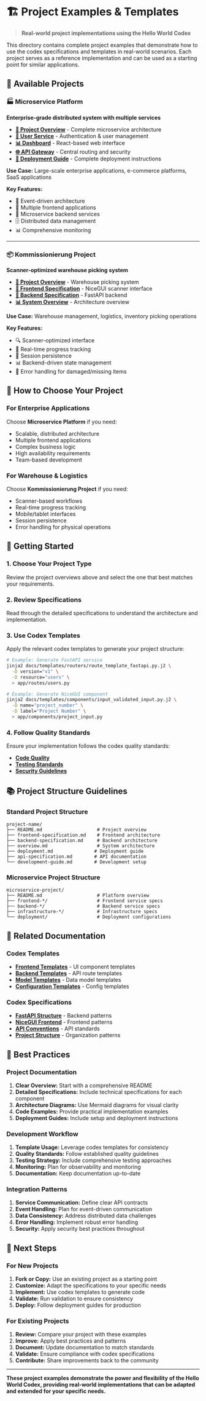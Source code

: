 # 🏗️ Project Examples & Templates

> **Real-world project implementations using the Hello World Codex**

This directory contains complete project examples that demonstrate how to use the codex specifications and templates in real-world scenarios. Each project serves as a reference implementation and can be used as a starting point for similar applications.

## 📁 Available Projects

### 🏭 **Microservice Platform**
**Enterprise-grade distributed system with multiple services**

- **[📄 Project Overview](microservice-platform/README.md)** - Complete microservice architecture
- **[🔐 User Service](microservice-platform/backend-user-service-specification.md)** - Authentication & user management
- **[📊 Dashboard](microservice-platform/frontend-dashboard-specification.md)** - React-based web interface
- **[🌐 API Gateway](microservice-platform/backend-gateway-specification.md)** - Central routing and security
- **[🚀 Deployment Guide](microservice-platform/deployment-guide.md)** - Complete deployment instructions

**Use Case:** Large-scale enterprise applications, e-commerce platforms, SaaS applications

**Key Features:**
- 🔄 Event-driven architecture
- 📱 Multiple frontend applications
- 🔧 Microservice backend services
- 🗄️ Distributed data management
- 📊 Comprehensive monitoring

---

### 📦 **Kommissionierung Project**
**Scanner-optimized warehouse picking system**

- **[📄 Project Overview](kommissionierung/README.md)** - Warehouse picking system
- **[🎨 Frontend Specification](kommissionierung/frontend-specification.md)** - NiceGUI scanner interface
- **[🔧 Backend Specification](kommissionierung/backend-specification.md)** - FastAPI backend
- **[📊 System Overview](kommissionierung/overview.md)** - Architecture overview

**Use Case:** Warehouse management, logistics, inventory picking operations

**Key Features:**
- 🔍 Scanner-optimized interface
- 📱 Real-time progress tracking
- 🔄 Session persistence
- 📊 Backend-driven state management
- 🎯 Error handling for damaged/missing items

## 🎯 How to Choose Your Project

### **For Enterprise Applications**
Choose **Microservice Platform** if you need:
- Scalable, distributed architecture
- Multiple frontend applications
- Complex business logic
- High availability requirements
- Team-based development

### **For Warehouse & Logistics**
Choose **Kommissionierung Project** if you need:
- Scanner-based workflows
- Real-time progress tracking
- Mobile/tablet interfaces
- Session persistence
- Error handling for physical operations

## 🚀 Getting Started

### 1. **Choose Your Project Type**
Review the project overviews above and select the one that best matches your requirements.

### 2. **Review Specifications**
Read through the detailed specifications to understand the architecture and implementation.

### 3. **Use Codex Templates**
Apply the relevant codex templates to generate your project structure:
```bash
# Example: Generate FastAPI service
jinja2 docs/templates/routers/route_template_fastapi.py.j2 \
  -D version="v1" \
  -D resource="users" \
  > app/routes/users.py

# Example: Generate NiceGUI component
jinja2 docs/templates/components/input_validated_input.py.j2 \
  -D name="project_number" \
  -D label="Project Number" \
  > app/components/project_input.py
```

### 4. **Follow Quality Standards**
Ensure your implementation follows the codex quality standards:
- **[Code Quality](../../codex/spec.quality.code.md)**
- **[Testing Standards](../../codex/spec.quality.testing.md)**
- **[Security Guidelines](../../codex/spec.quality.security.md)**

## 📚 Project Structure Guidelines

### **Standard Project Structure**
```
project-name/
├── README.md                    # Project overview
├── frontend-specification.md    # Frontend architecture
├── backend-specification.md     # Backend architecture
├── overview.md                  # System architecture
├── deployment.md               # Deployment guide
├── api-specification.md        # API documentation
└── development-guide.md        # Development setup
```

### **Microservice Project Structure**
```
microservice-project/
├── README.md                    # Platform overview
├── frontend-*/                  # Frontend service specs
├── backend-*/                   # Backend service specs
├── infrastructure-*/            # Infrastructure specs
└── deployment/                  # Deployment configurations
```

## 🔗 Related Documentation

### **Codex Templates**
- **[Frontend Templates](../../templates/components/)** - UI component templates
- **[Backend Templates](../../templates/routers/)** - API route templates
- **[Model Templates](../../templates/models/)** - Data model templates
- **[Configuration Templates](../../templates/configs/)** - Config templates

### **Codex Specifications**
- **[FastAPI Structure](../../codex/spec.backend.fastapi.structure.md)** - Backend patterns
- **[NiceGUI Frontend](../../codex/spec.ui.nicegui.md)** - Frontend patterns
- **[API Conventions](../../codex/spec.backend.api.conventions.md)** - API standards
- **[Project Structure](../../codex/spec.project.structure.md)** - Organization patterns

## 🎯 Best Practices

### **Project Documentation**
1. **Clear Overview:** Start with a comprehensive README
2. **Detailed Specifications:** Include technical specifications for each component
3. **Architecture Diagrams:** Use Mermaid diagrams for visual clarity
4. **Code Examples:** Provide practical implementation examples
5. **Deployment Guides:** Include setup and deployment instructions

### **Development Workflow**
1. **Template Usage:** Leverage codex templates for consistency
2. **Quality Standards:** Follow established quality guidelines
3. **Testing Strategy:** Include comprehensive testing approaches
4. **Monitoring:** Plan for observability and monitoring
5. **Documentation:** Keep documentation up-to-date

### **Integration Patterns**
1. **Service Communication:** Define clear API contracts
2. **Event Handling:** Plan for event-driven communication
3. **Data Consistency:** Address distributed data challenges
4. **Error Handling:** Implement robust error handling
5. **Security:** Apply security best practices throughout

## 🚀 Next Steps

### **For New Projects**
1. **Fork or Copy:** Use an existing project as a starting point
2. **Customize:** Adapt the specifications to your specific needs
3. **Implement:** Use codex templates to generate code
4. **Validate:** Run validation to ensure consistency
5. **Deploy:** Follow deployment guides for production

### **For Existing Projects**
1. **Review:** Compare your project with these examples
2. **Improve:** Apply best practices and patterns
3. **Document:** Update documentation to match standards
4. **Validate:** Ensure compliance with codex specifications
5. **Contribute:** Share improvements back to the community

---

**These project examples demonstrate the power and flexibility of the Hello World Codex, providing real-world implementations that can be adapted and extended for your specific needs.** 
